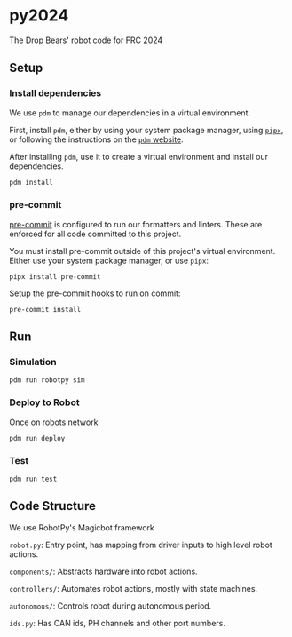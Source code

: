 # py2024

The Drop Bears' robot code for FRC 2024

## Setup

### Install dependencies

We use `pdm` to manage our dependencies in a virtual environment.

First, install `pdm`, either by using your system package manager, using [`pipx`][],
or following the instructions on the [`pdm` website][].

[`pipx`]: https://pipx.pypa.io
[`pdm` website]: https://pdm-project.org

After installing `pdm`, use it to create a virtual environment and install our dependencies.

```sh
pdm install
```

### pre-commit

[pre-commit][] is configured to run our formatters and linters.
These are enforced for all code committed to this project.

You must install pre-commit outside of this project's virtual environment.
Either use your system package manager, or use `pipx`:

```
pipx install pre-commit
```

Setup the pre-commit hooks to run on commit:
```
pre-commit install
```

[pre-commit]: https://pre-commit.com

## Run

### Simulation

```
pdm run robotpy sim
```

### Deploy to Robot

Once on robots network

```
pdm run deploy
```

### Test

```
pdm run test
```


## Code Structure

We use RobotPy's Magicbot framework

`robot.py`: Entry point, has mapping from driver inputs to high level robot actions.

`components/`: Abstracts hardware into robot actions.

`controllers/`: Automates robot actions, mostly with state machines.

`autonomous/`: Controls robot during autonomous period.

`ids.py`: Has CAN ids, PH channels and other port numbers.
